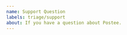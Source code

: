 ```yaml
---
name: Support Question
labels: triage/support
about: If you have a question about Postee.
---
```


<!--
If you have a trouble, feel free to ask.
Make sure you're not asking duplicate question by searching on the issues lists.
-->